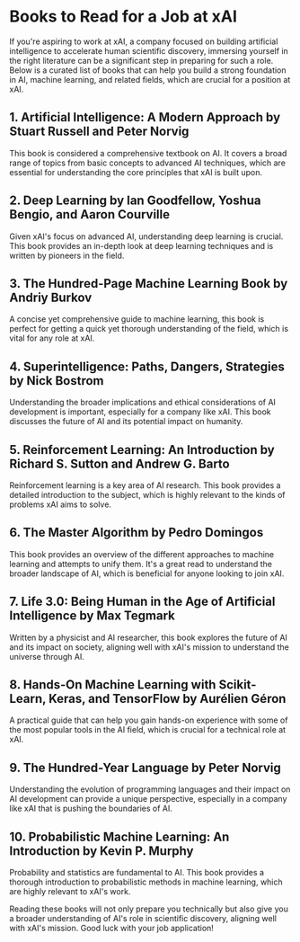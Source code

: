 # Books to Read for a Job at xAI

If you're aspiring to work at xAI, a company focused on building artificial intelligence to accelerate human scientific discovery, immersing yourself in the right literature can be a significant step in preparing for such a role. Below is a curated list of books that can help you build a strong foundation in AI, machine learning, and related fields, which are crucial for a position at xAI.

## 1. **Artificial Intelligence: A Modern Approach** by Stuart Russell and Peter Norvig
This book is considered a comprehensive textbook on AI. It covers a broad range of topics from basic concepts to advanced AI techniques, which are essential for understanding the core principles that xAI is built upon.

## 2. **Deep Learning** by Ian Goodfellow, Yoshua Bengio, and Aaron Courville
Given xAI's focus on advanced AI, understanding deep learning is crucial. This book provides an in-depth look at deep learning techniques and is written by pioneers in the field.

## 3. **The Hundred-Page Machine Learning Book** by Andriy Burkov
A concise yet comprehensive guide to machine learning, this book is perfect for getting a quick yet thorough understanding of the field, which is vital for any role at xAI.

## 4. **Superintelligence: Paths, Dangers, Strategies** by Nick Bostrom
Understanding the broader implications and ethical considerations of AI development is important, especially for a company like xAI. This book discusses the future of AI and its potential impact on humanity.

## 5. **Reinforcement Learning: An Introduction** by Richard S. Sutton and Andrew G. Barto
Reinforcement learning is a key area of AI research. This book provides a detailed introduction to the subject, which is highly relevant to the kinds of problems xAI aims to solve.

## 6. **The Master Algorithm** by Pedro Domingos
This book provides an overview of the different approaches to machine learning and attempts to unify them. It's a great read to understand the broader landscape of AI, which is beneficial for anyone looking to join xAI.

## 7. **Life 3.0: Being Human in the Age of Artificial Intelligence** by Max Tegmark
Written by a physicist and AI researcher, this book explores the future of AI and its impact on society, aligning well with xAI's mission to understand the universe through AI.

## 8. **Hands-On Machine Learning with Scikit-Learn, Keras, and TensorFlow** by Aurélien Géron
A practical guide that can help you gain hands-on experience with some of the most popular tools in the AI field, which is crucial for a technical role at xAI.

## 9. **The Hundred-Year Language** by Peter Norvig
Understanding the evolution of programming languages and their impact on AI development can provide a unique perspective, especially in a company like xAI that is pushing the boundaries of AI.

## 10. **Probabilistic Machine Learning: An Introduction** by Kevin P. Murphy
Probability and statistics are fundamental to AI. This book provides a thorough introduction to probabilistic methods in machine learning, which are highly relevant to xAI's work.

Reading these books will not only prepare you technically but also give you a broader understanding of AI's role in scientific discovery, aligning well with xAI's mission. Good luck with your job application!

